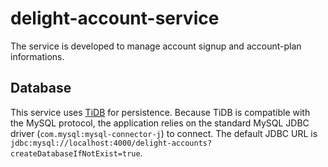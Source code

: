 # delight-account-service
The service is developed to manage account signup and account-plan informations.

## Database
This service uses [TiDB](https://tidb.io) for persistence. Because TiDB is
compatible with the MySQL protocol, the application relies on the standard
MySQL JDBC driver (`com.mysql:mysql-connector-j`) to connect. The default JDBC
URL is `jdbc:mysql://localhost:4000/delight-accounts?createDatabaseIfNotExist=true`.
